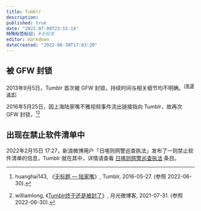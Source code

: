 ```yaml
---
title: Tumblr
description:
published: true
date: "2022-07-09T23:15:14"
特殊标签标记: #无标签
editor: markdown
dateCreated: "2022-06-30T17:03:20"
---
```


## 被 GFW 封锁

2013年9月5日，Tumblr 首次被 GFW 封锁，持续时间与相关细节均不明确。<sup class="footnote-ref" markdown="1">\[[来源请求](/CODE_OF_CONDUCT.md#来源请求 "（补充情况【如果有】）2023-09-04T08:25:07+0800")\]</sup>

2016年5月25日，因上海陆家嘴不雅视频事件流出链接指向 Tumblr，故再次 GFW 封锁，[^huanghai143][^2623]

[^huanghai143]: huanghai143, 《[无标题 — 陆家嘴](https://web.archive.org/web/20220630085057/https://shyheartstudentblr.tumblr.com/post/145031180683/陆家嘴)》, Tumblr, 2016-05-27. (参照 2022-06-30).

[^2623]: williamlong, 《[Tumblr终于还是被封了](https://web.archive.org/web/20210731054933/https://www.williamlong.info/weibo/archives/2623.html)》, 月光微博客, 2021-07-31. (参照 2022-06-30).

## 出现在禁止软件清单中

2022年2月15日 17:27，新浪微博用户「日喀则网警巡查执法」发布了一则禁止软件清单的信息，Tumblr 就在其中，详情请查看 [日喀则网警巡查执法][] 条目。

[日喀则网警巡查执法]: /blocklist/日喀则网警巡查执法.md
